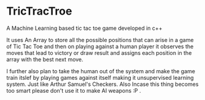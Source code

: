 # TricTracTroe
A Machine Learning based tic tac toe game developed in c++

It uses An Array to store all the possible positions that can arise in a game of Tic Tac Toe and then  on playing against 
a human player it observes the  moves that lead to victory or draw result and assigns each position in the array with the best next move.

I  further also plan to take the human out of the system and make the game train itslef by playing games against itself making it unsupervised learning system.
Just like Arthur Samuel's Checkers.
Also Incase this thing becomes too smart please don't use it to make AI weapons :P  . 
